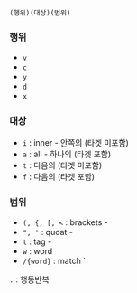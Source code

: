 

`(행위)(대상)(범위)`

### 행위

- `v`
- `c`
- `y`
- `d`
- `x`

### 대상

- `i` : inner - 안쪽의 (타겟 미포함)
- `a` : all - 하나의 (타겟 포함)
- `t` : 다음의 (타겟 미포함)
- `f` : 다음의 (타겟 포함)

### 범위

- `(, {, [, <` : brackets - 
- `", '` : quoat - 
- `t` : tag - 
- `w` : word
- `/{word}` : match
`



`.` : 행동반복